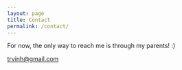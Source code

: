 ```yaml
---
layout: page
title: Contact
permalink: /contact/
---
```


For now, the only way to reach me is through my parents! :)

[trvinh@gmail.com](mailto:trvinh@gmail.com)
